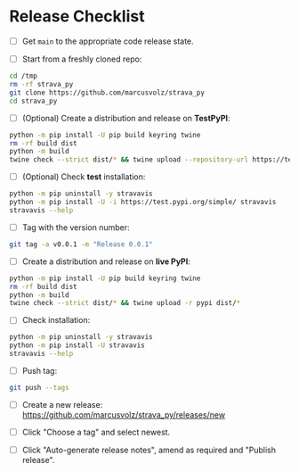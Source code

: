 # Release Checklist

- [ ] Get `main` to the appropriate code release state.

* [ ] Start from a freshly cloned repo:

```bash
cd /tmp
rm -rf strava_py
git clone https://github.com/marcusvolz/strava_py
cd strava_py
```

- [ ] (Optional) Create a distribution and release on **TestPyPI**:

```bash
python -m pip install -U pip build keyring twine
rm -rf build dist
python -m build
twine check --strict dist/* && twine upload --repository-url https://test.pypi.org/legacy/ dist/*
```

- [ ] (Optional) Check **test** installation:

```bash
python -m pip uninstall -y stravavis
python -m pip install -U -i https://test.pypi.org/simple/ stravavis
stravavis --help
```

- [ ] Tag with the version number:

```bash
git tag -a v0.0.1 -m "Release 0.0.1"
```

- [ ] Create a distribution and release on **live PyPI**:

```bash
python -m pip install -U pip build keyring twine
rm -rf build dist
python -m build
twine check --strict dist/* && twine upload -r pypi dist/*
```

- [ ] Check installation:

```bash
python -m pip uninstall -y stravavis
python -m pip install -U stravavis
stravavis --help
```

- [ ] Push tag:

```bash
git push --tags
```

- [ ] Create a new release: https://github.com/marcusvolz/strava_py/releases/new

- [ ] Click "Choose a tag" and select newest.

- [ ] Click "Auto-generate release notes", amend as required and "Publish release".
